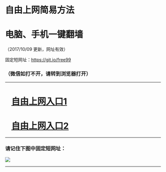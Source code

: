 ﻿# 自由上网简易方法

# 电脑、手机一键翻墙

（2017/10/09 更新，网址有效）

固定短网址：https://git.io/free99

### （微信如打不开，请转到浏览器打开）


***





# &nbsp;&nbsp; <a href="http://ft1167518611.fwq-tz-1001.info/fwqtz01.html?t=10090015552 " target="_blank">自由上网入口1</a>
# &nbsp;&nbsp; <a href="http://ft3122729791.fwq-tz-1002.info/fwqtz02.html?t=10090019203 " target="_blank">自由上网入口2</a>
***

### 请记住下图中固定短网址：

<img src="https://s3-us-west-2.amazonaws.com/fwq-1001/yjfq-20170905okok.png" /> 


***

